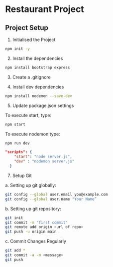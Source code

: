 # Restaurant Project

## Project Setup

1. Initialised the Project
```bash
npm init -y
````

2. Install the dependencies

```bash
npm install bootstrap express
```

3. Create a .gitignore

4. Install dev dependencies
```bash
npm install nodemon --save-dev
```

5. Update package.json settings

To execute start, type:
```bash
npm start
```

To execute nodemon type:
```bash
npm run dev
```

```json
"scripts": {
    "start": "node server.js",
    "dev" : "nodemon server.js"
  }
```

7. Setup Git

a. Setting up git globally:
```bash
git config --global user.email you@example.com
git config --global user.name "Your Name”
```
b. Setting up git repository:
```bash
git init
git commit -m "first commit"
git remote add origin <url of repo>
git push -u origin main
```

c. Commit Changes Regularly
```bash
git add *
git commit -a -m <message>
git push
```